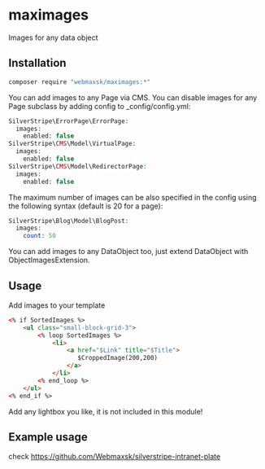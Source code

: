 # maximages
Images for any data object

## Installation
```bash
composer require "webmaxsk/maximages:*"
```

You can add images to any Page via CMS. You can disable images for any Page subclass by adding config to _config/config.yml:
```php
SilverStripe\ErrorPage\ErrorPage:
  images:
    enabled: false
SilverStripe\CMS\Model\VirtualPage:
  images:
    enabled: false
SilverStripe\CMS\Model\RedirectorPage:
  images:
    enabled: false
```

The maximum number of images can be also specified in the config using the following syntax (default is 20 for a page):

```php
SilverStripe\Blog\Model\BlogPost:
  images:
    count: 50
```


You can add images to any DataObject too, just extend DataObject with ObjectImagesExtension.

## Usage
Add images to your template

```html
<% if SortedImages %>
	<ul class="small-block-grid-3">
	    <% loop SortedImages %>
	        <li>
	            <a href="$Link" title="$Title">
	               $CroppedImage(200,200)
	            </a>
	        </li>
	    <% end_loop %>
	</ul>
<% end_if %>
```

Add any lightbox you like, it is not included in this module!

## Example usage
check https://github.com/Webmaxsk/silverstripe-intranet-plate
